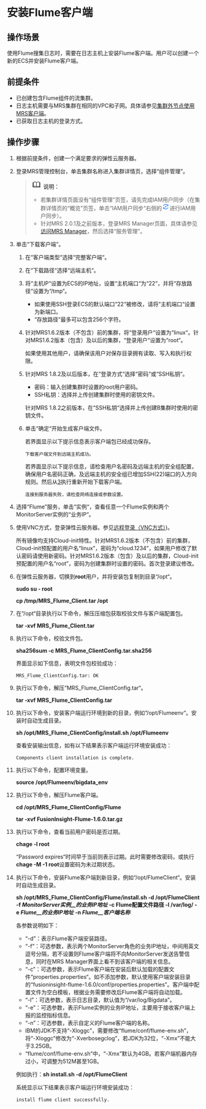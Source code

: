 # 安装Flume客户端<a name="ZH-CN_TOPIC_0173178135"></a>

## 操作场景<a name="s9d464cc917ca45b1ba39e9a7c0df6006"></a>

使用Flume搜集日志时，需要在日志主机上安装Flume客户端。用户可以创建一个新的ECS并安装Flume客户端。

## 前提条件<a name="s9821fff1057643ba92d438ba705d54f8"></a>

-   已创建包含Flume组件的流集群。
-   日志主机需要与MRS集群在相同的VPC和子网。具体请参见[集群外节点使用MRS客户端](集群外节点使用MRS客户端.md)。
-   已获取日志主机的登录方式。

## 操作步骤<a name="s05c53b844b3042f58f2c90b1d443616c"></a>

1.  根据前提条件，创建一个满足要求的弹性云服务器。
2.  登录MRS管理控制台，单击集群名称进入集群详情页，选择“组件管理”。

    >![](public_sys-resources/icon-note.gif) **说明：**   
    >-   若集群详情页面没有“组件管理”页签，请先完成IAM用户同步（在集群详情页的“概览”页签，单击“IAM用户同步“右侧的![](figures/zh-cn_image_0207903633.png)进行IAM用户同步）。  
    >-   针对MRS 2.0.1及之前版本，登录MRS Manager页面，具体请参见[访问MRS Manager](访问MRS-Manager.md)，然后选择“服务管理”。  

3.  <a name="l0386e6ce728545779987f3d40632a15d"></a>单击“下载客户端”。
    1.  在“客户端类型“选择“完整客户端“。
    2.  在“下载路径“选择“远端主机“。
    3.  将“主机IP“设置为ECS的IP地址，设置“主机端口“为“22“，并将“存放路径“设置为“/tmp“。
        -   如果使用SSH登录ECS的默认端口“22“被修改，请将“主机端口“设置为新端口。
        -   “存放路径“最多可以包含256个字符。

    4.  针对MRS1.6.2版本（不包含）前的集群，将“登录用户“设置为“linux“。针对MRS1.6.2版本（包含）及以后的集群，“登录用户“设置为“root“。

        如果使用其他用户，请确保该用户对保存目录拥有读取、写入和执行权限。

    5.  针对MRS 1.8.2及以后版本，在“登录方式“选择“密码“或“SSH私钥“。

        -   密码：输入创建集群时设置的root用户密码。
        -   SSH私钥：选择并上传创建集群时使用的密钥文件。

        针对MRS 1.8.2之前版本，在“SSH私钥“选择并上传创建B集群时使用的密钥文件。

    6.  单击“确定“开始生成客户端文件。

        若界面显示以下提示信息表示客户端包已经成功保存。

        ```
        下载客户端文件到远端主机成功。
        ```

        若界面显示以下提示信息，请检查用户名密码及远端主机的安全组配置，确保用户名密码正确，及远端主机的安全组已增加SSH\(22\)端口的入方向规则。然后从[3](#l0386e6ce728545779987f3d40632a15d)执行重新开始下载客户端。

        ```
        连接到服务器失败，请检查网络连接或参数设置。
        ```

4.  选择“Flume”服务，单击“实例“，查看任意一个Flume实例和两个MonitorServer实例的“业务IP“。
5.  使用VNC方式，登录弹性云服务器。参见[远程登录（VNC方式）](https://support.huaweicloud.com/usermanual-ecs/zh-cn_topic_0093263548.html)\)。

    所有镜像均支持Cloud-init特性。针对MRS1.6.2版本（不包含）前的集群，Cloud-init预配置的用户名“linux”，密码为“cloud.1234”，如果用户修改了默认密码请使用新密码。针对MRS1.6.2版本（包含）及以后的集群，Cloud-init预配置的用户名“root”，密码为创建集群时设置的密码。首次登录建议修改。

6.  在弹性云服务器，切换到**root**用户，并将安装包复制到目录“/opt“。

    **sudo su - root**

    **cp /tmp/MRS\_Flume\_Client.tar /opt**

7.  在“/opt“目录执行以下命令，解压压缩包获取校验文件与客户端配置包。

    **tar -xvf MRS\_Flume\_Client.tar**

8.  执行以下命令，校验文件包。

    **sha256sum -c MRS\_Flume\_ClientConfig.tar.sha256**

    界面显示如下信息，表明文件包校验成功：

    ```
    MRS_Flume_ClientConfig.tar: OK
    ```

9.  执行以下命令，解压“MRS\_Flume\_ClientConfig.tar“。

    **tar -xvf MRS\_Flume\_ClientConfig.tar**

10. 执行以下命令，安装客户端运行环境到新的目录，例如“/opt/Flumeenv“。安装时自动生成目录。

    **sh /opt/MRS\_Flume\_ClientConfig/install.sh /opt/Flumeenv**

    查看安装输出信息，如有以下结果表示客户端运行环境安装成功：

    ```
    Components client installation is complete.
    ```

11. 执行以下命令，配置环境变量。

    **source /opt/Flumeenv/bigdata\_env**

12. 执行以下命令，解压Flume客户端。

    **cd /opt/MRS\_Flume\_ClientConfig/Flume**

    **tar -xvf FusionInsight-Flume-1.6.0.tar.gz**

13. 执行以下命令，查看当前用户密码是否过期。

    **chage -l root**

    “Password expires“时间早于当前则表示过期。此时需要修改密码，或执行**chage -M -1 root**设置密码为未过期状态。

14. 执行以下命令，安装Flume客户端到新目录，例如“/opt/FlumeClient“。安装时自动生成目录。

    **sh /opt/MRS\_Flume\_ClientConfig/Flume/install.sh -d /opt/FlumeClient -f  _MonitorServer实例__的业务IP地址_  -c Flume配置文件路径 -l /var/log/ -e  _Flume__的业务IP地址_** **-n  _Flume__客户端名称_**

    各参数说明如下：

    -   “-d”：表示Flume客户端安装路径。
    -   “-f”：可选参数，表示两个MonitorServer角色的业务IP地址，中间用英文逗号分隔，若不设置则Flume客户端将不向MonitorServer发送告警信息，同时在MRS Manager界面上看不到该客户端的相关信息。
    -   “-c”：可选参数，表示Flume客户端在安装后默认加载的配置文件“properties.properties“。如不添加参数，默认使用客户端安装目录的“fusioninsight-flume-1.6.0/conf/properties.properties”。客户端中配置文件为空白模板，根据业务需要修改后Flume客户端将自动加载。
    -   “-l”：可选参数，表示日志目录，默认值为“/var/log/Bigdata”。
    -   “-e”：可选参数，表示Flume实例的业务IP地址，主要用于接收客户端上报的监控指标信息。
    -   “-n”：可选参数，表示自定义的Flume客户端的名称。
    -   IBM的JDK不支持“-Xloggc”，需要修改“flume/conf/flume-env.sh”，将“-Xloggc”修改为“-Xverbosegclog”，若JDK为32位，“-Xmx”不能大于3.25GB。
    -   “flume/conf/flume-env.sh”中，“-Xmx”默认为4GB。若客户端机器内存过小，可调整为512M甚至1GB。

    例如执行：**sh install.sh -d /opt/FlumeClient**

    系统显示以下结果表示客户端运行环境安装成功：

    ```
    install flume client successfully.
    ```



